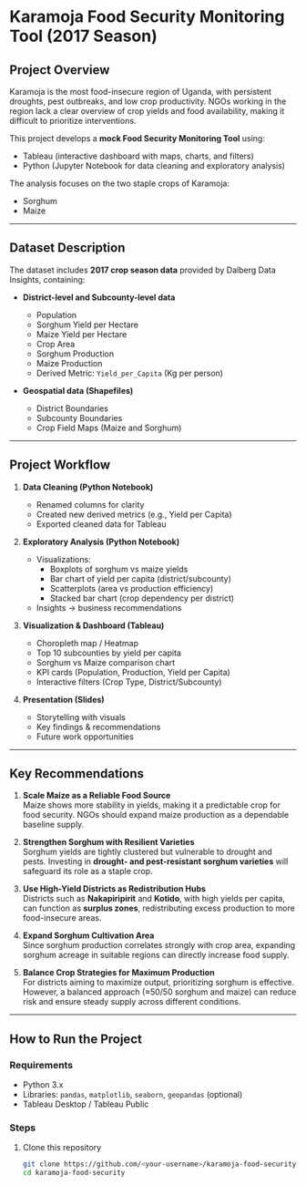 # Karamoja Food Security Monitoring Tool (2017 Season)

##  Project Overview
Karamoja is the most food-insecure region of Uganda, with persistent droughts, pest outbreaks, and low crop productivity. 
NGOs working in the region lack a clear overview of crop yields and food availability, making it difficult to prioritize interventions.

This project develops a **mock Food Security Monitoring Tool** using:
-  Tableau (interactive dashboard with maps, charts, and filters)
-  Python (Jupyter Notebook for data cleaning and exploratory analysis)

The analysis focuses on the two staple crops of Karamoja:
- Sorghum 
- Maize 

---

##  Dataset Description
The dataset includes **2017 crop season data** provided by Dalberg Data Insights, containing:

- **District-level and Subcounty-level data**
  - Population 
  - Sorghum Yield per Hectare 
  - Maize Yield per Hectare 
  - Crop Area 
  - Sorghum Production 
  - Maize Production 
  - Derived Metric: `Yield_per_Capita` (Kg per person)

- **Geospatial data (Shapefiles)**
  - District Boundaries
  - Subcounty Boundaries
  - Crop Field Maps (Maize and Sorghum)

---

##  Project Workflow
1. **Data Cleaning (Python Notebook)**
   - Renamed columns for clarity
   - Created new derived metrics (e.g., Yield per Capita)
   - Exported cleaned data for Tableau

2. **Exploratory Analysis (Python Notebook)**
   - Visualizations:
     - Boxplots of sorghum vs maize yields
     - Bar chart of yield per capita (district/subcounty)
     - Scatterplots (area vs production efficiency)
     - Stacked bar chart (crop dependency per district)
   - Insights → business recommendations

3. **Visualization & Dashboard (Tableau)**
   - Choropleth map  / Heatmap 
   - Top 10 subcounties by yield per capita
   - Sorghum vs Maize comparison chart
   - KPI cards (Population, Production, Yield per Capita)
   - Interactive filters (Crop Type, District/Subcounty)

4. **Presentation (Slides)**
   - Storytelling with visuals
   - Key findings & recommendations
   - Future work opportunities

---

##  Key Recommendations
1. **Scale Maize as a Reliable Food Source**  
   Maize shows more stability in yields, making it a predictable crop for food security. NGOs should expand maize production as a dependable baseline supply.  

2. **Strengthen Sorghum with Resilient Varieties**  
   Sorghum yields are tightly clustered but vulnerable to drought and pests. Investing in **drought- and pest-resistant sorghum varieties** will safeguard its role as a staple crop.  

3. **Use High-Yield Districts as Redistribution Hubs**  
   Districts such as **Nakapiripirit** and **Kotido**, with high yields per capita, can function as **surplus zones**, redistributing excess production to more food-insecure areas.  

4. **Expand Sorghum Cultivation Area**  
   Since sorghum production correlates strongly with crop area, expanding sorghum acreage in suitable regions can directly increase food supply.  

5. **Balance Crop Strategies for Maximum Production**  
   For districts aiming to maximize output, prioritizing sorghum is effective. However, a balanced approach (≈50/50 sorghum and maize) can reduce risk and ensure steady supply across different conditions.  

---

##  How to Run the Project

### Requirements
- Python 3.x
- Libraries: `pandas`, `matplotlib`, `seaborn`, `geopandas` (optional)
- Tableau Desktop / Tableau Public

### Steps
1. Clone this repository  
   ```bash
   git clone https://github.com/<your-username>/karamoja-food-security.git
   cd karamoja-food-security
